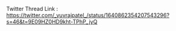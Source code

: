 Twitter Thread Link : https://twitter.com/_yuvrajpatel_/status/1640862354207543296?s=46&t=9E09HZ0HD9kht-TPhP_jyQ
